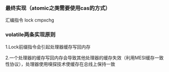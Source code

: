 ### 最终实现（atomic之类需要使用cas的方式）

汇编指令 lock cmpxchg

### volatile两条实现原则

1.Lock前缀指令会引起处理器缓存写回内存

2.一个处理器的缓存写回内存会导致其他处理器的缓存失效（利用MESI缓存一致性协议），处理器使用嗅探技术使缓存在总线上保持一致